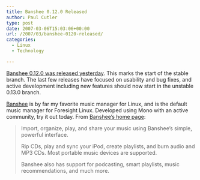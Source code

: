 ```yaml
---
title: Banshee 0.12.0 Released
author: Paul Cutler
type: post
date: 2007-03-06T15:03:06+00:00
url: /2007/03/banshee-0120-released/
categories:
  - Linux
  - Technology

---
```

[Banshee 0.12.0 was released yesterday][1]. This marks the start of the stable branch. The last few releases have focused on usability and bug fixes, and active development including new features should now start in the unstable 0.13.0 branch.

[Banshee][2] is by far my favorite music manager for Linux, and is the default music manager for Foresight Linux. Developed using Mono with an active community, try it out today. From [Banshee&#8217;s home page][2]:

> Import, organize, play, and share your music using Banshee&#8217;s simple, powerful interface.
> 
> Rip CDs, play and sync your iPod, create playlists, and burn audio and MP3 CDs. Most portable music devices are supported.
> 
> Banshee also has support for podcasting, smart playlists, music recommendations, and much more.

 [1]: http://www.banshee-project.org/Releases/0.12.0
 [2]: http://www.banshee-project.org